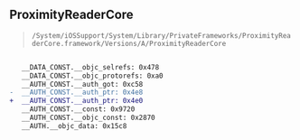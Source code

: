 ## ProximityReaderCore

> `/System/iOSSupport/System/Library/PrivateFrameworks/ProximityReaderCore.framework/Versions/A/ProximityReaderCore`

```diff

   __DATA_CONST.__objc_selrefs: 0x478
   __DATA_CONST.__objc_protorefs: 0xa0
   __AUTH_CONST.__auth_got: 0xc58
-  __AUTH_CONST.__auth_ptr: 0x4e8
+  __AUTH_CONST.__auth_ptr: 0x4e0
   __AUTH_CONST.__const: 0x9720
   __AUTH_CONST.__objc_const: 0x2870
   __AUTH.__objc_data: 0x15c8

```
